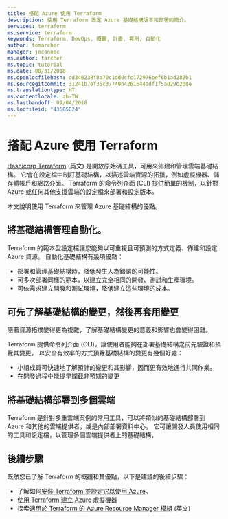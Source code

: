 ```yaml
---
title: 搭配 Azure 使用 Terraform
description: 使用 Terraform 設定 Azure 基礎結構版本和部署的簡介。
services: terraform
ms.service: terraform
keywords: Terraform, DevOps, 概觀, 計畫, 套用, 自動化
author: tomarcher
manager: jeconnoc
ms.author: tarcher
ms.topic: tutorial
ms.date: 08/31/2018
ms.openlocfilehash: dd340238f8a70c1dd0cfc172976bef6b1ad282b1
ms.sourcegitcommit: 31241b7ef35c37749b4261644adf1f5a029b2b8e
ms.translationtype: HT
ms.contentlocale: zh-TW
ms.lasthandoff: 09/04/2018
ms.locfileid: "43665624"
---
```

# <a name="terraform-with-azure"></a>搭配 Azure 使用 Terraform

[Hashicorp Terraform](https://www.terraform.io/) (英文) 是開放原始碼工具，可用來佈建和管理雲端基礎結構。 它會在設定檔中制訂基礎結構，以描述雲端資源的拓撲，例如虛擬機器、儲存體帳戶和網路介面。 Terraform 的命令列介面 (CLI) 提供簡單的機制，以針對 Azure 或任何其他支援雲端的設定檔來部署和設定版本。

本文說明使用 Terraform 來管理 Azure 基礎結構的優點。

## <a name="automate-infrastructure-management"></a>將基礎結構管理自動化。

Terraform 的範本型設定檔讓您能夠以可重複且可預測的方式定義、佈建和設定 Azure 資源。 自動化基礎結構有幾項優點：

- 部署和管理基礎結構時，降低發生人為錯誤的可能性。
- 可多次部署同樣的範本，以建立完全相同的開發、測試和生產環境。
- 可依需求建立開發和測試環境，降低建立這些環境的成本。

## <a name="understand-infrastructure-changes-before-they-are-applied"></a>可先了解基礎結構的變更，然後再套用變更 

隨著資源拓撲變得更為複雜，了解基礎結構變更的意義和影響也會變得困難。

Terraform 提供命令列介面 (CLI)，讓使用者能夠在部署基礎結構之前先驗證和預覽其變更。 以安全有效率的方式預覽基礎結構的變更有幾個好處：
- 小組成員可快速地了解預計的變更和其影響，因而更有效地進行共同作業。
- 在開發過程中能提早攔截非預期的變更


## <a name="deploy-infrastructure-to-multiple-clouds"></a>將基礎結構部署到多個雲端

Terraform 是針對多重雲端案例的常用工具，可以將類似的基礎結構部署到 Azure 和其他的雲端提供者，或是內部部署資料中心。 它可讓開發人員使用相同的工具和設定檔，以管理多個雲端提供者上的基礎結構。

## <a name="next-steps"></a>後續步驟

既然您已了解 Terraform 的概觀和其優點，以下是建議的後續步驟：

- 了解如何[安裝 Terraform 並設定它以使用 Azure](https://docs.microsoft.com/azure/virtual-machines/linux/terraform-install-configure)。
- [使用 Terraform 建立 Azure 虛擬機器](https://docs.microsoft.com/azure/virtual-machines/linux/terraform-create-complete-vm)
- 探索[適用於 Terraform 的 Azure Resource Manager 模組](https://www.terraform.io/docs/providers/azurerm/) \(英文\) 
